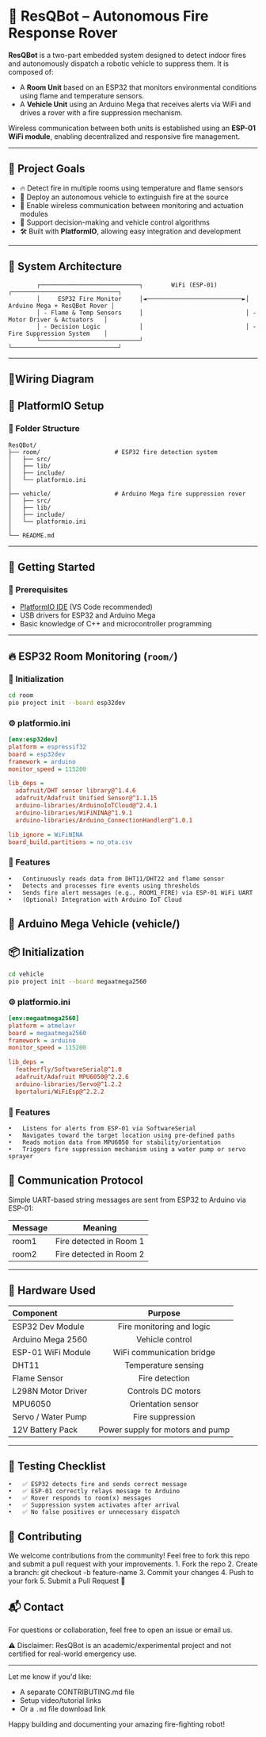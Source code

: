 # 🚒 ResQBot – Autonomous Fire Response Rover

**ResQBot** is a two-part embedded system designed to detect indoor fires and autonomously dispatch a robotic vehicle to suppress them. It is composed of:

- A **Room Unit** based on an ESP32 that monitors environmental conditions using flame and temperature sensors.
- A **Vehicle Unit** using an Arduino Mega that receives alerts via WiFi and drives a rover with a fire suppression mechanism.

Wireless communication between both units is established using an **ESP-01 WiFi module**, enabling decentralized and responsive fire management.

---

## 🎯 Project Goals

- 🔥 Detect fire in multiple rooms using temperature and flame sensors
- 🚗 Deploy an autonomous vehicle to extinguish fire at the source
- 📡 Enable wireless communication between monitoring and actuation modules
- 🧠 Support decision-making and vehicle control algorithms
- 🛠 Built with **PlatformIO**, allowing easy integration and development

---

## 🧱 System Architecture
```
        ┌────────────────────────────┐        WiFi (ESP-01)        ┌──────────────────────────────┐
        │     ESP32 Fire Monitor     │◄───────────────────────────►│ Arduino Mega + ResQBot Rover │
        │ - Flame & Temp Sensors     │                             │ - Motor Driver & Actuators   │
        │ - Decision Logic           │                             │ - Fire Suppression System    │
        └────────────────────────────┘                             └──────────────────────────────┘
```
---

## 🔌Wiring Diagram


## 🔧 PlatformIO Setup

### 📁 Folder Structure
```
ResQBot/
├── room/                     # ESP32 fire detection system
│   ├── src/
│   ├── lib/
│   ├── include/
│   └── platformio.ini
│
├── vehicle/                  # Arduino Mega fire suppression rover
│   ├── src/
│   ├── lib/
│   ├── include/
│   └── platformio.ini
│
└── README.md
```
---

## 🚀 Getting Started

### 🧰 Prerequisites

- [PlatformIO IDE](https://platformio.org/install) (VS Code recommended)
- USB drivers for ESP32 and Arduino Mega
- Basic knowledge of C++ and microcontroller programming

---

## 🔥 ESP32 Room Monitoring (`room/`)

### 🔨 Initialization

```bash
cd room
pio project init --board esp32dev
```
### ⚙️ platformio.ini
```ini
[env:esp32dev]
platform = espressif32
board = esp32dev
framework = arduino
monitor_speed = 115200

lib_deps = 
  adafruit/DHT sensor library@^1.4.6
  adafruit/Adafruit Unified Sensor@^1.1.15
  arduino-libraries/ArduinoIoTCloud@^2.4.1
  arduino-libraries/WiFiNINA@^1.9.1
  arduino-libraries/Arduino_ConnectionHandler@^1.0.1

lib_ignore = WiFiNINA
board_build.partitions = no_ota.csv
```
### 📌 Features
	•	Continuously reads data from DHT11/DHT22 and flame sensor
	•	Detects and processes fire events using thresholds
	•	Sends fire alert messages (e.g., ROOM1_FIRE) via ESP-01 WiFi UART
	•	(Optional) Integration with Arduino IoT Cloud

## 🚗 Arduino Mega Vehicle (vehicle/)
## 📦 Initialization
```bash
cd vehicle
pio project init --board megaatmega2560
```
### ⚙️ platformio.ini
```ini
[env:megaatmega2560]
platform = atmelavr
board = megaatmega2560
framework = arduino
monitor_speed = 115200

lib_deps = 
  featherfly/SoftwareSerial@^1.0
  adafruit/Adafruit MPU6050@^2.2.6
  arduino-libraries/Servo@^1.2.2
  bportaluri/WiFiEsp@^2.2.2
```
### 📌 Features
	•	Listens for alerts from ESP-01 via SoftwareSerial
	•	Navigates toward the target location using pre-defined paths
	•	Reads motion data from MPU6050 for stability/orientation
	•	Triggers fire suppression mechanism using a water pump or servo sprayer
## 🔌 Communication Protocol
Simple UART-based string messages are sent from ESP32 to Arduino via ESP-01:

| Message              | Meaning |
| :---------------- | :------: |
| room1       |   Fire detected in Room 1 | 
| room2          |   Fire detected in Room 2   |

---
## 🔩 Hardware Used

|Component | Purpose|
| :---------------- | :------: |
|ESP32 Dev Module | Fire monitoring and logic|
|Arduino Mega 2560 |Vehicle control|
|ESP-01 WiFi Module | WiFi communication bridge| 
|DHT11 |Temperature sensing|
|Flame Sensor |Fire detection|
|L298N Motor Driver| Controls DC motors |
|MPU6050 |Orientation sensor|
|Servo / Water Pump |Fire suppression|
|12V Battery Pack |Power supply for motors and pump|

---

## 🧪 Testing Checklist
	•	✅ ESP32 detects fire and sends correct message
	•	✅ ESP-01 correctly relays message to Arduino
	•	✅ Rover responds to room(x) messages
	•	✅ Suppression system activates after arrival
	•	✅ No false positives or unnecessary dispatch

## 🤝 Contributing

We welcome contributions from the community! Feel free to fork this repo and submit a pull request with your improvements.
	1.	Fork the repo
	2.	Create a branch: git checkout -b feature-name
	3.	Commit your changes
	4.	Push to your fork
	5.	Submit a Pull Request 🚀

## 📬 Contact

For questions or collaboration, feel free to open an issue or email us.

⚠️ Disclaimer: ResQBot is an academic/experimental project and not certified for real-world emergency use.

---

Let me know if you'd like:
- A separate CONTRIBUTING.md file
- Setup video/tutorial links
- Or a `.md` file download link

Happy building and documenting your amazing fire-fighting robot!
